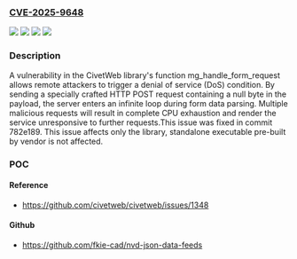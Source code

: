### [CVE-2025-9648](https://cve.mitre.org/cgi-bin/cvename.cgi?name=CVE-2025-9648)
![](https://img.shields.io/static/v1?label=Product&message=CivetWeb&color=blue)
![](https://img.shields.io/static/v1?label=Version&message=&color=brightgreen)
![](https://img.shields.io/static/v1?label=Version&message=1.10%20&color=brightgreen)
![](https://img.shields.io/static/v1?label=Vulnerability&message=CWE-158%20Improper%20Neutralization%20of%20Null%20Byte%20or%20NUL%20Character&color=brightgreen)

### Description

A vulnerability in the CivetWeb library's function mg_handle_form_request allows remote attackers to trigger a denial of service (DoS) condition. By sending a specially crafted HTTP POST request containing a null byte in the payload, the server enters an infinite loop during form data parsing. Multiple malicious requests will result in complete CPU exhaustion and render the service unresponsive to further requests.This issue was fixed in commit 782e189. This issue affects only the library, standalone executable pre-built by vendor is not affected.

### POC

#### Reference
- https://github.com/civetweb/civetweb/issues/1348

#### Github
- https://github.com/fkie-cad/nvd-json-data-feeds

